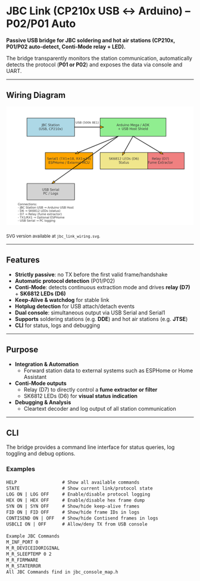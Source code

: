 # JBC Link (CP210x USB ↔ Arduino) – P02/P01 Auto

**Passive USB bridge for JBC soldering and hot air stations (CP210x, P01/P02 auto-detect, Conti-Mode relay + LED).**

The bridge transparently monitors the station communication, automatically detects the protocol (**P01 or P02**) and exposes the data via console and UART.  

---


## Wiring Diagram

<p align="center">
  <img src="jbc_link_wiring.png" alt="JBC Link wiring diagram" width="900">
</p>

<sub>SVG version available at <code>jbc_link_wiring.svg</code>.</sub>

---

## Features

- **Strictly passive**: no TX before the first valid frame/handshake  
- **Automatic protocol detection** (P01/P02)  
- **Conti-Mode**: detects continuous extraction mode and drives **relay (D7)** + **SK6812 LEDs (D6)**  
- **Keep-Alive & watchdog** for stable link  
- **Hotplug detection** for USB attach/detach events  
- **Dual console**: simultaneous output via USB Serial and Serial1  
- **Supports** soldering stations (e.g. **DDE**) and hot air stations (e.g. **JTSE**)  
- **CLI** for status, logs and debugging  

---

## Purpose

- **Integration & Automation**  
  - Forward station data to external systems such as ESPHome or Home Assistant  
- **Conti-Mode outputs**  
  - Relay (D7) to directly control a **fume extractor or filter**  
  - SK6812 LEDs (D6) for **visual status indication**  
- **Debugging & Analysis**  
  - Cleartext decoder and log output of all station communication  

---

## CLI

The bridge provides a command line interface for status queries, log toggling and debug options.  

### Examples
```text
HELP                 # Show all available commands
STATE                # Show current link/protocol state
LOG ON | LOG OFF     # Enable/disable protocol logging
HEX ON | HEX OFF     # Enable/disable hex frame dump
SYN ON | SYN OFF     # Show/hide keep-alive frames
FID ON | FID OFF     # Show/hide frame IDs in logs
CONTISEND ON | OFF   # Show/hide Contisend frames in logs
USBCLI ON | OFF      # Allow/deny TX from USB console

Example JBC Commands
M_INF_PORT 0
M_R_DEVICEIDORIGINAL
M_R_SLEEPTEMP 0 2
M_R_FIRMWARE
M_R_STATERROR
All JBC Commands find in jbc_console_map.h
